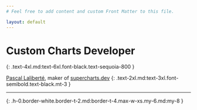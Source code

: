```yaml
---
# Feel free to add content and custom Front Matter to this file.

layout: default
---
```


# Custom Charts Developer
{: .text-4xl.md:text-6xl.font-black.text-sequoia-800 }

[Pascal Laliberté](https://twitter.com/pascallaliberte), maker of [supercharts.dev](https://supercharts.dev)
{: .text-2xl.md:text-3xl.font-semibold.text-black.mt-3 }

---
{: .h-0.border-white.border-t-2.md:border-t-4.max-w-xs.my-6.md:my-8 }

